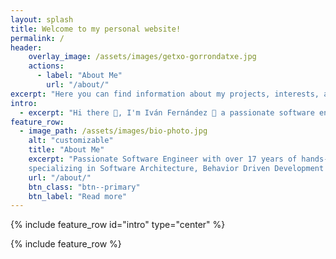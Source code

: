 ```yaml
---
layout: splash
title: Welcome to my personal website!
permalink: /
header:
    overlay_image: /assets/images/getxo-gorrondatxe.jpg
    actions:
      - label: "About Me"
        url: "/about/"
excerpt: "Here you can find information about my projects, interests, and more."
intro:
  - excerpt: "Hi there 👋, I'm Iván Fernández 👀 a passionate software engineer 💻 looking to create a safe environment 🌱 that supports creative thinking💡in a continuous learning process to expand my knowledge in the ✨Java✨ ecosystem."
feature_row:
  - image_path: /assets/images/bio-photo.jpg
    alt: "customizable"
    title: "About Me"
    excerpt: "Passionate Software Engineer with over 17 years of hands-on experience in software development, 
    specializing in Software Architecture, Behavior Driven Development (BDD), Domain Driven Design (DDD), Test Driven Development (TDD) and Continuous Delivery."
    url: "/about/"
    btn_class: "btn--primary"
    btn_label: "Read more"
---
```


{% include feature_row id="intro" type="center" %}

{% include feature_row %}   